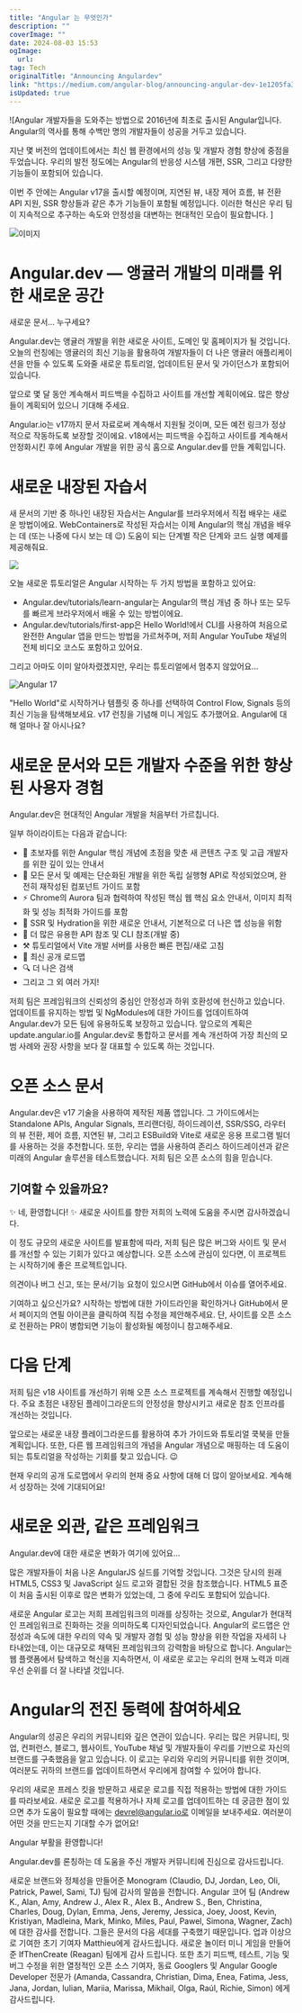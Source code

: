 ```yaml
---
title: "Angular 는 무엇인가"
description: ""
coverImage: ""
date: 2024-08-03 15:53
ogImage:
  url:
tag: Tech
originalTitle: "Announcing Angulardev"
link: "https://medium.com/angular-blog/announcing-angular-dev-1e1205fa3039"
isUpdated: true
---
```


![Angular 개발자들을 도와주는 방법으로 2016년에 최초로 출시된 Angular입니다. Angular의 역사를 통해 수백만 명의 개발자들이 성공을 거두고 있습니다.

지난 몇 버전의 업데이트에서는 최신 웹 환경에서의 성능 및 개발자 경험 향상에 중점을 두었습니다. 우리의 발전 정도에는 Angular의 반응성 시스템 개편, SSR, 그리고 다양한 기능들이 포함되어 있습니다.

이번 주 안에는 Angular v17을 출시할 예정이며, 지연된 뷰, 내장 제어 흐름, 뷰 전환 API 지원, SSR 향상들과 같은 추가 기능들이 포함될 예정입니다. 이러한 혁신은 우리 팀이 지속적으로 추구하는 속도와 안정성을 대변하는 현대적인 모습이 필요합니다. ]

<!-- seedividend - 사각형 -->

<ins class="adsbygoogle"
     style="display:block"
     data-ad-client="ca-pub-4877378276818686"
     data-ad-slot="1898504329"
     data-ad-format="auto"
     data-full-width-responsive="true"></ins>

<script>
     (adsbygoogle = window.adsbygoogle || []).push({});
</script>

![이미지](https://miro.medium.com/v2/resize:fit:1400/1*FvYPZlcWOvJH3Pwz-2P4tA.gif)

# Angular.dev — 앵귤러 개발의 미래를 위한 새로운 공간

새로운 문서... 누구세요?

Angular.dev는 앵귤러 개발을 위한 새로운 사이트, 도메인 및 홈페이지가 될 것입니다. 오늘의 런칭에는 앵귤러의 최신 기능을 활용하여 개발자들이 더 나은 앵귤러 애플리케이션을 만들 수 있도록 도와줄 새로운 튜토리얼, 업데이트된 문서 및 가이던스가 포함되어 있습니다.

<!-- seedividend - 사각형 -->

<ins class="adsbygoogle"
     style="display:block"
     data-ad-client="ca-pub-4877378276818686"
     data-ad-slot="1898504329"
     data-ad-format="auto"
     data-full-width-responsive="true"></ins>

<script>
     (adsbygoogle = window.adsbygoogle || []).push({});
</script>

앞으로 몇 달 동안 계속해서 피드백을 수집하고 사이트를 개선할 계획이에요. 많은 향상들이 계획되어 있으니 기대해 주세요.

Angular.io는 v17까지 문서 자료로써 계속해서 지원될 것이며, 모든 예전 링크가 정상적으로 작동하도록 보장할 것이에요. v18에서는 피드백을 수집하고 사이트를 계속해서 안정화시킨 후에 Angular 개발을 위한 공식 홈으로 Angular.dev를 만들 계획입니다.

# 새로운 내장된 자습서

새 문서의 기반 중 하나인 내장된 자습서는 Angular를 브라우저에서 직접 배우는 새로운 방법이에요. WebContainers로 작성된 자습서는 이제 Angular의 핵심 개념을 배우는 데 (또는 나중에 다시 보는 데 😉) 도움이 되는 단계별 작은 단계와 코드 실행 예제를 제공해줘요.

<!-- seedividend - 사각형 -->

<ins class="adsbygoogle"
     style="display:block"
     data-ad-client="ca-pub-4877378276818686"
     data-ad-slot="1898504329"
     data-ad-format="auto"
     data-full-width-responsive="true"></ins>

<script>
     (adsbygoogle = window.adsbygoogle || []).push({});
</script>

<img src="/assets/img/AnnouncingAngulardev_2.png" />

오늘 새로운 튜토리얼은 Angular 시작하는 두 가지 방법을 포함하고 있어요:

- Angular.dev/tutorials/learn-angular는 Angular의 핵심 개념 중 하나 또는 모두를 빠르게 브라우저에서 배울 수 있는 방법이에요.
- Angular.dev/tutorials/first-app은 Hello World!에서 CLI를 사용하여 처음으로 완전한 Angular 앱을 만드는 방법을 가르쳐주며, 저희 Angular YouTube 채널의 전체 비디오 코스도 포함하고 있어요.

그리고 아마도 이미 알아차렸겠지만, 우리는 튜토리얼에서 멈추지 않았어요...

<!-- seedividend - 사각형 -->

<ins class="adsbygoogle"
     style="display:block"
     data-ad-client="ca-pub-4877378276818686"
     data-ad-slot="1898504329"
     data-ad-format="auto"
     data-full-width-responsive="true"></ins>

<script>
     (adsbygoogle = window.adsbygoogle || []).push({});
</script>

![Angular 17](/assets/img/AnnouncingAngulardev_3.png)

"Hello World"로 시작하거나 템플릿 중 하나를 선택하여 Control Flow, Signals 등의 최신 기능을 탐색해보세요. v17 런칭을 기념해 미니 게임도 추가했어요. Angular에 대해 얼마나 잘 아시나요?

# 새로운 문서와 모든 개발자 수준을 위한 향상된 사용자 경험

Angular.dev은 현대적인 Angular 개발을 처음부터 가르칩니다.

<!-- seedividend - 사각형 -->

<ins class="adsbygoogle"
     style="display:block"
     data-ad-client="ca-pub-4877378276818686"
     data-ad-slot="1898504329"
     data-ad-format="auto"
     data-full-width-responsive="true"></ins>

<script>
     (adsbygoogle = window.adsbygoogle || []).push({});
</script>

일부 하이라이트는 다음과 같습니다:

- 📕 초보자를 위한 Angular 핵심 개념에 초점을 맞춘 새 콘텐츠 구조 및 고급 개발자를 위한 깊이 있는 안내서
- 🧱 모든 문서 및 예제는 단순화된 개발을 위한 독립 실행형 API로 작성되었으며, 완전히 재작성된 컴포넌트 가이드 포함
- ⚡️ Chrome의 Aurora 팀과 협력하여 작성된 핵심 웹 핵심 요소 안내서, 이미지 최적화 및 성능 최적화 가이드를 포함
- 🌊 SSR 및 Hydration을 위한 새로운 안내서, 기본적으로 더 나은 앱 성능을 위함
- 🔭 더 많은 유용한 API 참조 및 CLI 참조(개발 중)
- ⚒️ 튜토리얼에서 Vite 개발 서버를 사용한 빠른 편집/새로 고침
- 🚗 최신 공개 로드맵
- 🔍 더 나은 검색
- 그리고 그 외 여러 가지!

저희 팀은 프레임워크의 신뢰성의 중심인 안정성과 하위 호환성에 헌신하고 있습니다. 업데이트를 유지하는 방법 및 NgModules에 대한 가이드를 업데이트하여 Angular.dev가 모든 팀에 유용하도록 보장하고 있습니다. 앞으로의 계획은 update.angular.io를 Angular.dev로 통합하고 문서를 계속 개선하여 가장 최신의 모범 사례와 권장 사항을 보다 잘 대표할 수 있도록 하는 것입니다.

# 오픈 소스 문서

<!-- seedividend - 사각형 -->

<ins class="adsbygoogle"
     style="display:block"
     data-ad-client="ca-pub-4877378276818686"
     data-ad-slot="1898504329"
     data-ad-format="auto"
     data-full-width-responsive="true"></ins>

<script>
     (adsbygoogle = window.adsbygoogle || []).push({});
</script>

Angular.dev은 v17 기술을 사용하여 제작된 제품 앱입니다. 그 가이드에서는 Standalone APIs, Angular Signals, 프리랜더링, 하이드레이션, SSR/SSG, 라우터의 뷰 전환, 제어 흐름, 지연된 뷰, 그리고 ESBuild와 Vite로 새로운 응용 프로그램 빌더를 사용하는 것을 추천합니다. 또한, 우리는 앱을 사용하여 존리스 하이드레이션과 같은 미래의 Angular 솔루션을 테스트했습니다. 저희 팀은 오픈 소스의 힘을 믿습니다.

## 기여할 수 있을까요?

✨ 네, 환영합니다! ✨ 새로운 사이트를 향한 저희의 노력에 도움을 주시면 감사하겠습니다.

이 정도 규모의 새로운 사이트를 발표함에 따라, 저희 팀은 많은 버그와 사이트 및 문서를 개선할 수 있는 기회가 있다고 예상합니다. 오픈 소스에 관심이 있다면, 이 프로젝트는 시작하기에 좋은 프로젝트입니다.

<!-- seedividend - 사각형 -->

<ins class="adsbygoogle"
     style="display:block"
     data-ad-client="ca-pub-4877378276818686"
     data-ad-slot="1898504329"
     data-ad-format="auto"
     data-full-width-responsive="true"></ins>

<script>
     (adsbygoogle = window.adsbygoogle || []).push({});
</script>

의견이나 버그 신고, 또는 문서/기능 요청이 있으시면 GitHub에서 이슈를 열어주세요.

기여하고 싶으신가요? 시작하는 방법에 대한 가이드라인을 확인하거나 GitHub에서 문서 페이지의 연필 아이콘을 클릭하여 직접 수정을 제안해주세요. 단, 사이트를 오픈 소스로 전환하는 PR이 병합되면 기능이 활성화될 예정이니 참고해주세요.

# 다음 단계

저희 팀은 v18 사이트를 개선하기 위해 오픈 소스 프로젝트를 계속해서 진행할 예정입니다. 주요 초점은 내장된 플레이그라운드의 안정성을 향상시키고 새로운 참조 인프라를 개선하는 것입니다.

<!-- seedividend - 사각형 -->

<ins class="adsbygoogle"
     style="display:block"
     data-ad-client="ca-pub-4877378276818686"
     data-ad-slot="1898504329"
     data-ad-format="auto"
     data-full-width-responsive="true"></ins>

<script>
     (adsbygoogle = window.adsbygoogle || []).push({});
</script>

앞으로는 새로운 내장 플레이그라운드를 활용하여 추가 가이드와 튜토리얼 쿡북을 만들 계획입니다. 또한, 다른 웹 프레임워크의 개념을 Angular 개념으로 매핑하는 데 도움이 되는 튜토리얼을 작성하는 기회를 찾고 있습니다. 😉

현재 우리의 공개 도로맵에서 우리의 현재 중요 사항에 대해 더 많이 알아보세요. 계속해서 성장하는 것에 기대되어요!

# 새로운 외관, 같은 프레임워크

Angular.dev에 대한 새로운 변화가 여기에 있어요...

<!-- seedividend - 사각형 -->

<ins class="adsbygoogle"
     style="display:block"
     data-ad-client="ca-pub-4877378276818686"
     data-ad-slot="1898504329"
     data-ad-format="auto"
     data-full-width-responsive="true"></ins>

<script>
     (adsbygoogle = window.adsbygoogle || []).push({});
</script>

많은 개발자들이 처음 나온 AngularJS 실드를 기억할 것입니다. 그것은 당시의 원래 HTML5, CSS3 및 JavaScript 실드 로고와 결합된 것을 참조했습니다. HTML5 표준이 처음 출시된 이후로 많은 변화가 있었는데, 그 중에 우리도 포함되어 있습니다.

새로운 Angular 로고는 저희 프레임워크의 미래를 상징하는 것으로, Angular가 현대적인 프레임워크로 진화하는 것을 의미하도록 디자인되었습니다. Angular의 로드맵은 안정성과 속도에 대한 우리의 약속 및 개발자 경험 및 성능 향상을 위한 작업을 자세히 나타내었는데, 이는 대규모로 채택된 프레임워크의 강력함을 바탕으로 합니다. Angular는 웹 플랫폼에서 탐색하고 혁신을 지속하면서, 이 새로운 로고는 우리의 현재 노력과 미래 우선 순위를 더 잘 나타낼 것입니다.

# Angular의 전진 동력에 참여하세요

Angular의 성공은 우리의 커뮤니티와 깊은 연관이 있습니다. 우리는 많은 커뮤니티, 밋업, 컨퍼런스, 블로그, 웹사이트, YouTube 채널 및 개발자들이 우리를 기반으로 자신의 브랜드를 구축했음을 알고 있습니다. 이 로고는 우리와 우리의 커뮤니티를 위한 것이며, 여러분도 귀하의 브랜드를 업데이트하면서 우리에게 참여할 수 있어야 합니다.

<!-- seedividend - 사각형 -->

<ins class="adsbygoogle"
     style="display:block"
     data-ad-client="ca-pub-4877378276818686"
     data-ad-slot="1898504329"
     data-ad-format="auto"
     data-full-width-responsive="true"></ins>

<script>
     (adsbygoogle = window.adsbygoogle || []).push({});
</script>

우리의 새로운 프레스 킷을 방문하고 새로운 로고를 직접 적용하는 방법에 대한 가이드를 따라보세요. 새로운 로고를 적용하거나 자체 로고를 업데이트하는 데 궁금한 점이 있으면 추가 도움이 필요할 때에는 devrel@angular.io로 이메일을 보내주세요. 여러분이 어떤 것을 만드는지 기대할 수가 없어요!

Angular 부활을 환영합니다!

Angular.dev를 론칭하는 데 도움을 주신 개발자 커뮤니티에 진심으로 감사드립니다.

새로운 브랜드와 정체성을 만들어준 Monogram (Claudio, DJ, Jordan, Leo, Oli, Patrick, Pawel, Sami, TJ) 팀에 감사의 말씀을 전합니다. Angular 코어 팀 (Andrew K., Alan, Amy, Andrew J., Alex R., Alex B., Andrew S., Ben, Christina, Charles, Doug, Dylan, Emma, Jens, Jeremy, Jessica, Joey, Joost, Kevin, Kristiyan, Madleina, Mark, Minko, Miles, Paul, Pawel, Simona, Wagner, Zach)에 대한 감사를 전합니다. 그들은 문서의 다음 세대를 구축했기 때문입니다. 업과 이상으로 기여한 초기 기여자 Matthieu에게 감사드립니다. 새로운 놀이터 미니 게임을 만들어준 IfThenCreate (Reagan) 팀에게 감사 드립니다. 또한 초기 피드백, 테스트, 기능 및 버그 수정을 위한 열정적인 오픈 소스 기여자, 동료 Googlers 및 Angular Google Developer 전문가 (Amanda, Cassandra, Christian, Dima, Enea, Fatima, Jess, Jana, Jordan, Iulian, Mariia, Marissa, Mikhail, Olga, Raúl, Richie, Simon) 에게 감사드립니다.
